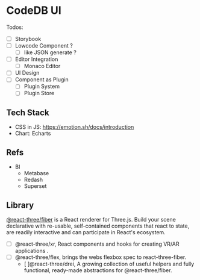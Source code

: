 # CodeDB UI

Todos:

- [ ] Storybook
- [ ] Lowcode Component ?
    - [ ] like JSON generate ?
- [ ] Editor Integration
    - [ ] Monaco Editor
- [ ] UI Design
- [ ] Component as Plugin
    - [ ] Plugin System
    - [ ] Plugin Store

## Tech Stack

- CSS in JS: https://emotion.sh/docs/introduction
- Chart: Echarts

## Refs

- BI
  - Metabase
  - Redash
  - Superset

## Library

[@react-three/fiber](https://github.com/pmndrs/react-three-fiber) is a React renderer for Three.js. Build your scene
declarative with re-usable, self-contained components that react to state, are readily interactive and can participate
in React's ecosystem.

- [ ] @react-three/xr, React components and hooks for creating VR/AR applications .
- [ ] @react-three/flex, brings the webs flexbox spec to react-three-fiber.
  - [ ]@react-three/drei, A growing collection of useful helpers and fully functional, ready-made abstractions for
  @react-three/fiber.
